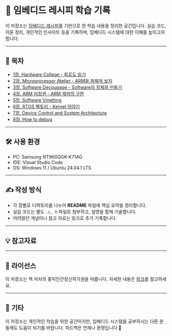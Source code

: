 # 📘 임베디드 레시피 학습 기록

이 저장소는 [임베디드 레시피](https://smartstore.naver.com/snowbook/products/5846036839?NaPm=ct%3Dm9rrkfpk%7Cci%3D0cee930b239b5fce6bd3d78bc973d5cc6b763e7c%7Ctr%3Dboknx%7Csn%3D3917058%7Chk%3D3b397e36c753beb1489874bb0f678f6134f703be)를 기반으로 한 학습 내용을 정리한 공간입니다. 실습 코드, 이론 정리, 개인적인 인사이트 등을 기록하며, 임베디드 시스템에 대한 이해를 높이고자 합니다.

---

## 📂 목차

- [1장. Hardware Collage - 회로도 읽기](./chapter01/README.md)
- [2장. Microprocessor Atelier - ARM을 파헤쳐 보자](./chapter02/README.md)
- [3장. Software Decoupage - Software의 정체와 만들기](./chapter03/README.md)
- [4장. ARM 미장센 - ARM 제어의 구현](./chapter04/README.md)
- [5장. Software Vinetting](./chapter05/README.md)
- [6장. RTOS 팩토리 - Kernel 이야기](./chapter06/README.md)
- [7장. Device Control and System Architecture](./chapter07/README.md)
- [8장. How to debug](./chapter08/README.md)

---

## 🛠️ 사용 환경

- PC: Samsung NT960QGK-K71AG
- IDE: Visual Studio Code
- OS: Windows 11 / Ubuntu 24.04.1 LTS

---

## ✍️ 작성 방식

- 각 장별로 디렉토리를 나누어 **README** 파일에 핵심 요약을 정리합니다.
- 실습 코드는 별도 `.c`, `.h` 파일로 첨부하고, 설명을 함께 기술합니다.
- 어려웠던 개념이나 참고 자료는 링크로 추가 기록합니다.

---

## 💡 참고자료



---

## 📄 라이선스

이 저장소는 책 저자의 홍익인간정신허가권을 따릅니다. 자세한 내용은 [링크](https://recipes.tistory.com/entry/About)를 참고하세요.

---

## 📌 기타

이 저장소는 개인적인 학습을 위한 공간이지만, 임베디드 시스템을 공부하시는 다른 분들께도 도움이 되기를 바랍니다. 피드백은 언제나 환영입니다 🙌

